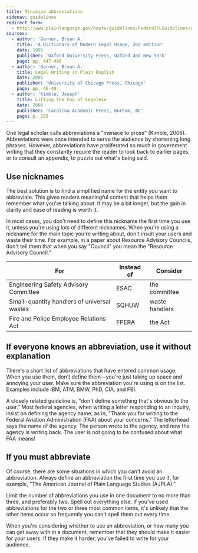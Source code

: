 ```yaml
---
title: Minimize abbreviations
sidenav: guidelines
redirect_form:
  - http://www.plainlanguage.gov/howto/guidelines/FederalPLGuidelines/writeNoAbbrev.cfm
sources:
  - author: 'Garner, Bryan A.'
    title: 'A Dictionary of Modern Legal Usage, 2nd edition'
    date: 1995
    publisher: 'Oxford University Press, Oxford and New York'
    page: pp. 447-488
  - author: 'Garner, Bryan A.'
    title: Legal Writing in Plain English
    date: 2001
    publisher: 'University of Chicago Press, Chicago'
    page: pp. 46-48
  - author: 'Kimble, Joseph'
    title: Lifting the Fog of Legalese
    date: 2006
    publisher: 'Carolina Academic Press, Durham, NC'
    page: p. 155
---
```


One legal scholar calls abbreviations a "menace to prose" (Kimble, 2006). Abbreviations were once intended to serve the audience by shortening long phrases. However, abbreviations have proliferated so much in government writing that they constantly require the reader to look back to earlier pages, or to consult an appendix, to puzzle out what's being said.

## Use nicknames

The best solution is to find a simplified name for the entity you want to abbreviate. This gives readers meaningful content that helps them remember what you're talking about. It may be a bit longer, but the gain in clarity and ease of reading is worth it.

In most cases, you don't need to define this nickname the first time you use it, unless you're using lots of different nicknames. When you're using a nickname for the main topic you're writing about, don't insult your users and waste their time. For example, in a paper about Resource Advisory Councils, don't tell them that when you say "Council" you mean the "Resource Advisory Council."

For                                         | Instead of | Consider
------------------------------------------- | ---------- | --------------
Engineering Safety Advisory Committee       | ESAC       | the committee
Small-quantity handlers of universal wastes | SQHUW      | waste handlers
Fire and Police Employee Relations Act      | FPERA      | the Act

## If everyone knows an abbreviation, use it without explanation

There's a short list of abbreviations that have entered common usage. When you use them, don't define them—you're just taking up space and annoying your user. Make sure the abbreviation you're using is on the list. Examples include IBM, ATM, BMW, PhD, CIA, and FBI.

A closely related guideline is, "don't define something that's obvious to the user." Most federal agencies, when writing a letter responding to an inquiry, insist on defining the agency name, as in, "Thank you for writing to the Federal Aviation Administration (FAA) about your concerns." The letterhead says the name of the agency. The person wrote to the agency, and now the agency is writing back. The user is not going to be confused about what FAA means!

## If you must abbreviate

Of course, there are some situations in which you can't avoid an abbreviation. Always define an abbreviation the first time you use it, for example, "The American Journal of Plain Language Studies (AJPLA)."

Limit the number of abbreviations you use in one document to no more than three, and preferably two. Spell out everything else. If you've used abbreviations for the two or three most common items, it's unlikely that the other items occur so frequently you can't spell them out every time.

When you're considering whether to use an abbreviation, or how many you can get away with in a document, remember that they should make it easier for your users. If they make it harder, you've failed to write for your audience.
